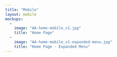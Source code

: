 ```yaml
---
title: "Mobile"
layout: mobile
mockups:
  -
    image: "AA-home-mobile_v1.jpg"
    title: "Home Page"
  -
    image: "AA-home-mobile_v1-expanded-menu.jpg"
    title: "Home Page - Expanded Menu"
---
```

